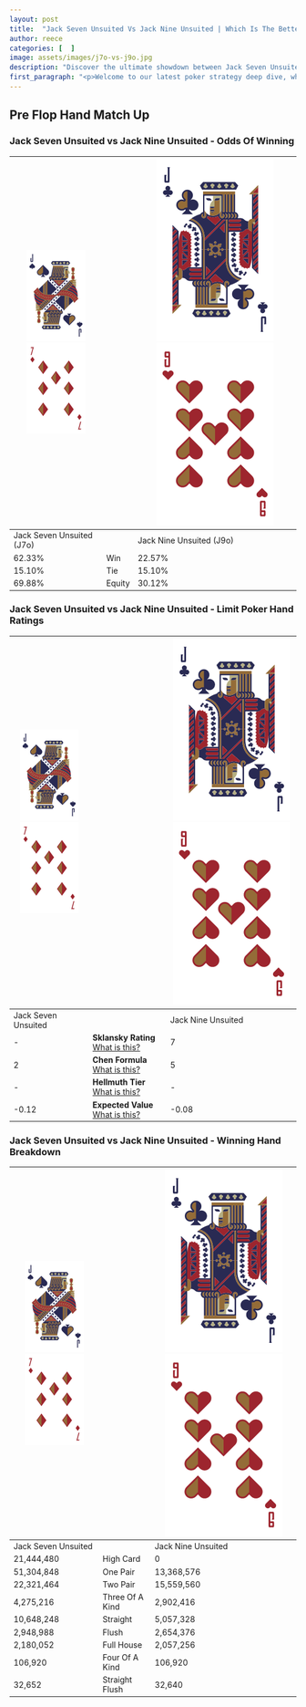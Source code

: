 ```yaml
---
layout: post
title:  "Jack Seven Unsuited Vs Jack Nine Unsuited | Which Is The Better Hand In Poker? A Complete Guide"
author: reece
categories: [  ]
image: assets/images/j7o-vs-j9o.jpg
description: "Discover the ultimate showdown between Jack Seven Unsuited and Jack Nine Unsuited in poker! Uncover the odds, strategies, and scenarios where one hand triumphs over the other. Get ready to up your poker game with this thrilling analysis."
first_paragraph: "<p>Welcome to our latest poker strategy deep dive, where we're pitting two distinct hands against each other in a high-stakes showdown: Jack Seven Unsuited vs Jack Nine Unsuited.</p><p>In the dynamic world of poker, every decision counts, and knowing which hand holds the upper hand is key to your success at the table.</p><p>In this article, we'll dissect these two hands, explore the scenarios where one dominates the other, and equip you with the knowledge to make strategic choices that can tip the odds in your favor.</p><p>Get ready to unravel the intriguing dynamics of these poker hands and elevate your game to new heights.</p>"
---
```




[comment]: # (sp0)

## Pre Flop Hand Match Up

<div class="table hand-ratings" markdown="1"> 



### Jack Seven Unsuited vs Jack Nine Unsuited - Odds Of Winning


    
| ![image info](assets/images/hand1/J.png) ![image info](assets/images/hand1/7o.png) |  | ![image info](assets/images/hand2/J.png) ![image info](assets/images/hand2/9o.png) |
| -------- | -------- | -------- |
| Jack Seven Unsuited (J7o) |  | Jack Nine Unsuited (J9o) |
| 62.33% | Win | 22.57% |
| 15.10% | Tie | 15.10% |
| 69.88% | Equity | 30.12% |




[comment]: # (sp1)



### Jack Seven Unsuited vs Jack Nine Unsuited - Limit Poker Hand Ratings


    
| ![image info](assets/images/hand1/J.png) ![image info](assets/images/hand1/7o.png) |  | ![image info](assets/images/hand2/J.png) ![image info](assets/images/hand2/9o.png) |
| -------- | -------- | -------- |
| Jack Seven Unsuited |  | Jack Nine Unsuited |
| - | **Sklansky Rating** [What is this?](/sklansky-rating-explained) | 7 |
| 2 | **Chen Formula** [What is this?](/chen-formula-explained) | 5 |
| - | **Hellmuth Tier** [What is this?](/Hellmuth-tier-explained) | - |
| -0.12 | **Expected Value** [What is this?](/expected-value-explained) | -0.08 |




[comment]: # (sp2)



### Jack Seven Unsuited vs Jack Nine Unsuited - Winning Hand Breakdown


    
| ![image info](assets/images/hand1/J.png) ![image info](assets/images/hand1/7o.png) |  | ![image info](assets/images/hand2/J.png) ![image info](assets/images/hand2/9o.png) |
| -------- | -------- | -------- |
| Jack Seven Unsuited |  | Jack Nine Unsuited |
| 21,444,480 | High Card | 0 |
| 51,304,848 | One Pair | 13,368,576 |
| 22,321,464 | Two Pair | 15,559,560 |
| 4,275,216 | Three Of A Kind | 2,902,416 |
| 10,648,248 | Straight | 5,057,328 |
| 2,948,988 | Flush | 2,654,376 |
| 2,180,052 | Full House | 2,057,256 |
| 106,920 | Four Of A Kind | 106,920 |
| 32,652 | Straight Flush | 32,640 |




[comment]: # (sp3)



</div>

[comment]: # (sp4)



[comment]: # (sp5)

